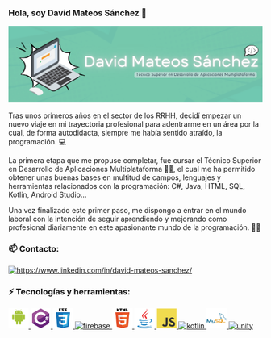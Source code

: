 ### Hola, soy David Mateos Sánchez 👋

![alt text](https://github.com/DavidMateosSanchez/DavidMateosSanchez/blob/c82ac1a706544f9180c37ada38dd29eaec7de30a/cabeceraDavid.png)

Tras unos primeros años en el sector de los RRHH, decidí empezar un nuevo viaje en mi trayectoria profesional para adentrarme en un área por la cual, de forma autodidacta, siempre me había sentido atraído, la programación. 💻

La primera etapa que me propuse completar, fue cursar el Técnico Superior en Desarrollo de Aplicaciones Multiplataforma 👨‍💻, el cual me ha permitido obtener unas buenas bases en multitud de campos, lenguajes y herramientas relacionados con la programación: C#, Java, HTML, SQL, Kotlin, Android Studio...

Una vez finalizado este primer paso, me dispongo a entrar en el mundo laboral con la intención de seguir aprendiendo y mejorando como profesional diariamente en este apasionante mundo de la programación. 💪🚀

<h3 align="left">📫 Contacto: </h3>
<p align="left">
<a href="https://www.linkedin.com/in/david-mateos-sanchez/" target="blank"><img align="center" src="https://raw.githubusercontent.com/rahuldkjain/github-profile-readme-generator/master/src/images/icons/Social/linked-in-alt.svg" alt="https://www.linkedin.com/in/david-mateos-sanchez/" height="30" width="40" /></a>
</p>

<h3 align="left">⚡ Tecnologías y herramientas: </h3>
<p align="left"> <a href="https://developer.android.com" target="_blank" rel="noreferrer"> <img src="https://raw.githubusercontent.com/devicons/devicon/master/icons/android/android-original-wordmark.svg" alt="android" width="40" height="40"/> </a> <a href="https://www.w3schools.com/cs/" target="_blank" rel="noreferrer"> <img src="https://raw.githubusercontent.com/devicons/devicon/master/icons/csharp/csharp-original.svg" alt="csharp" width="40" height="40"/> </a> <a href="https://www.w3schools.com/css/" target="_blank" rel="noreferrer"> <img src="https://raw.githubusercontent.com/devicons/devicon/master/icons/css3/css3-original-wordmark.svg" alt="css3" width="40" height="40"/> </a> <a href="https://firebase.google.com/" target="_blank" rel="noreferrer"> <img src="https://www.vectorlogo.zone/logos/firebase/firebase-icon.svg" alt="firebase" width="40" height="40"/> </a> <a href="https://html.spec.whatwg.org/multipage/" target="_blank" rel="noreferrer"> <img src="https://raw.githubusercontent.com/devicons/devicon/master/icons/html5/html5-original-wordmark.svg" alt="html5" width="40" height="40"/> </a> <a href="https://www.java.com" target="_blank" rel="noreferrer"> <img src="https://raw.githubusercontent.com/devicons/devicon/master/icons/java/java-original.svg" alt="java" width="40" height="40"/> </a> <a href="https://developer.mozilla.org/en-US/docs/Web/JavaScript" target="_blank" rel="noreferrer"> <img src="https://raw.githubusercontent.com/devicons/devicon/master/icons/javascript/javascript-original.svg" alt="javascript" width="40" height="40"/> </a> <a href="https://kotlinlang.org" target="_blank" rel="noreferrer"> <img src="https://www.vectorlogo.zone/logos/kotlinlang/kotlinlang-icon.svg" alt="kotlin" width="40" height="40"/> </a> <a href="https://www.mysql.com/" target="_blank" rel="noreferrer"> <img src="https://raw.githubusercontent.com/devicons/devicon/master/icons/mysql/mysql-original-wordmark.svg" alt="mysql" width="40" height="40"/> </a> <a href="https://unity.com/" target="_blank" rel="noreferrer"> <img src="https://www.vectorlogo.zone/logos/unity3d/unity3d-icon.svg" alt="unity" width="40" height="40"/> </a> </p>
